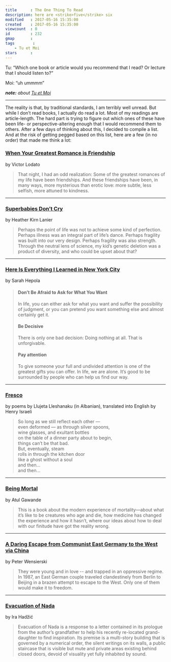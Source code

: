 ```yaml
---
title      : The One Thing To Read
description: here are <strike>five</strike> six
modified   : 2017-05-16 15:35:00
created    : 2017-05-16 15:35:00
viewcount  : 0
id         : 232
gmap       : 
tags        :
    - Tu et Moi
stars      : 
---
```


Tu: “Which one book or article would you recommend that I read? Or lecture that I should listen to?”

Moi: “uh ummmm”

***note:** about [Tu et Moi](Ce-que-tu-demandes)*

----

The reality is that, by traditional standards, I am terribly well unread. But while I don’t read books, I actually do read a lot. Most of my readings are article-length. The hard part is trying to figure out which ones of these have been life- or perspective-altering enough that I would recommend them to others. After a few days of thinking about this, I decided to compile a list. And at the risk of getting pegged based on this list, here are a few (in no order) that made me think a lot:

### [When Your Greatest Romance is Friendship](https://www.nytimes.com/2017/02/24/style/modern-love-when-your-greatest-romance-is-friendship.html)  
by Victor Lodato

> That night, I had an odd realization: Some of the greatest romances of my life have been friendships. And these friendships have been, in many ways, more mysterious than erotic love: more subtle, less selfish, more attuned to kindness.

----

### [Superbabies Don’t Cry](http://velamag.com/superbabies-dont-cry/)  
by Heather Kirn Lanier

> Perhaps the point of life was not to achieve some kind of perfection. Perhaps illness was an integral part of life’s dance. Perhaps fragility was built into our very design. Perhaps fragility was also strength. Through the neutral lens of science, my kid’s genetic deletion was a product of diversity, and who could be upset about that?

----

### [Here Is Everything I Learned in New York City](https://themorningnews.org/article/here-is-everything-i-learned-in-new-york)  
by Sarah Hepola

<blockquote>
<h4>Don’t Be Afraid to Ask for What You Want</h4>

<p>In life, you can either ask for what you want and suffer the possibility of judgment, or you can pretend you want something else and almost certainly get it.</p>

<h4>Be Decisive</h4>

<p>There is only one bad decision: Doing nothing at all. That is unforgivable.</p>

<h4>Pay attention</h4>

<p>To give someone your full and undivided attention is one of the greatest gifts you can offer. In life, we are alone. It’s good to be surrounded by people who can help us find our way.</p>
</blockquote>

----

### [Fresco](http://www.worldcat.org/title/fresco-selected-poetry-of-luljeta-lleshanaku/oclc/48074247)  
by poems by Llujeta Lleshanaku (in Albanian), translated into English by Henry Israeli

<blockquote>
<p>
So long as we still reflect each other —<br>
even deformed — as through silver spoons,<br>
wine glasses, and exultant bottles<br>
on the table of a dinner party about to begin,<br>
things can’t be that bad.<br>
But, eventually, steam<br>
rolls in through the kitchen door<br>
like a ghost without a soul<br>
and then…<br>
and then…
</p>
</blockquote>

----

### [Being Mortal](http://atulgawande.com/book/being-mortal/)  
by Atul Gawande

> This is a book about the modern experience of mortality—about what it’s like to be creatures who age and die, how medicine has changed the experience and how it hasn’t, where our ideas about how to deal with our finitude have got the reality wrong.

----

### [A Daring Escape from Communist East Germany to the West via China](http://www.spiegel.de/international/germany/a-daring-escape-from-communist-east-germany-to-the-west-via-china-a-861412.html)  
by Peter Wensierski

> They were young and in love -- and trapped in an oppressive regime. In 1987, an East German couple traveled clandestinely from Berlin to Beijing in a brazen attempt to escape to the West. Only one of them would make it to freedom.

----

### [Evacuation of Nada](http://irahadzic.com/evacuation-of-Nada/)  
by Ira Hadžić

> Evacuation of Nada is a response to a letter contained in its prologue from the author’s grandfather to help his recently re-located grand-daughter to find inspiration. Its premise is a multi-story building that is governed by a numerical order, the silent writings on its walls, a public staircase that is visible but mute and private areas existing behind closed doors, devoid of visuality yet fully inhabited by sound.